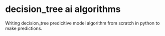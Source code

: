 # decision_tree ai algorithms
Writing decision_tree predicitive model algorithm from scratch in python to make predictions.
